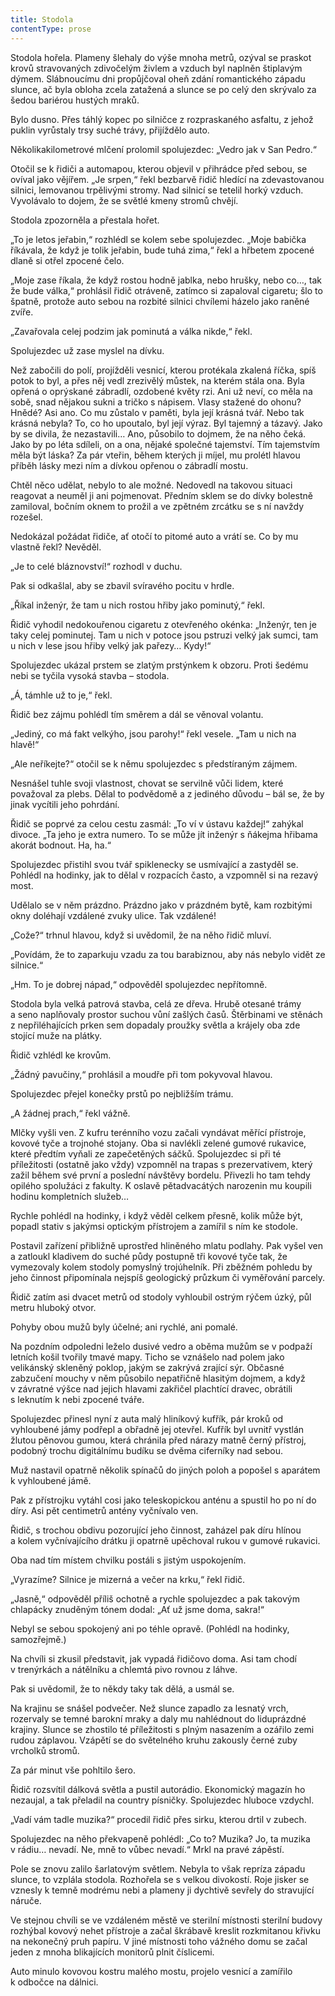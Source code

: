 ```yaml
---
title: Stodola
contentType: prose
---
```


<section>

Stodola hořela. Plameny šlehaly do výše mnoha metrů, ozýval se praskot krovů stravovaných zdivočelým živlem a vzduch byl na­plněn štiplavým dýmem. Slábnoucímu dni propůjčoval oheň zdání romantického západu slunce, ač byla obloha zcela zatažená a slunce se po celý den skrývalo za šedou bariérou hustých mraků.

Bylo dusno. Přes táhlý kopec po silničce z rozpraskaného asfaltu, z jehož puklin vyrůstaly trsy suché trávy, přijíždělo auto.

Několikakilometrové mlčení prolomil spolujezdec: „Vedro jak v San Pedro.“

Otočil se k řidiči a automapou, kterou objevil v přihrádce před sebou, se ovíval jako vějířem. „Je srpen,“ řekl bezbarvě řidič hledící na zdevastovanou silnici, lemovanou trpělivými stromy. Nad silnicí se tetelil horký vzduch. Vyvolávalo to dojem, že se světlé kmeny stromů chvějí.

Stodola zpozorněla a přestala hořet.

„To je letos jeřabin,“ rozhlédl se kolem sebe spolujezdec. „Moje babička říkávala, že když je tolik jeřabin, bude tuhá zima,“ řekl a hřbetem zpocené dlaně si otřel zpocené čelo.

„Moje zase říkala, že když rostou hodně jablka, nebo hrušky, nebo co…, tak že bude válka,“ prohlásil řidič otráveně, zatímco si zapaloval cigaretu; šlo to špatně, protože auto sebou na rozbité silnici chvílemi házelo jako raněné zvíře.

„Zavařovala celej podzim jak pominutá a válka nikde,“ řekl.

Spolujezdec už zase myslel na dívku.

Než zabočili do polí, projížděli vesnicí, kterou protékala zkalená říčka, spíš potok to byl, a přes něj vedl zrezivělý můstek, na kterém stála ona. Byla opřená o oprýskané zábradlí, ozdobené květy rzi. Ani už neví, co měla na sobě, snad nějakou sukni a tričko s nápisem. Vlasy stažené do ohonu? Hnědé? Asi ano. Co mu zůstalo v paměti, byla její krásná tvář. Nebo tak krásná nebyla? To, co ho upoutalo, byl její výraz. Byl tajemný a tázavý. Jako by se divila, že nezastavili… Ano, působilo to dojmem, že na něho čeká. Jako by po léta sdíleli, on a ona, nějaké společné tajemství. Tím tajemstvím měla být láska? Za pár vteřin, během kterých ji míjel, mu prolétl hlavou příběh lásky mezi ním a dívkou opřenou o zábradlí mostu.

Chtěl něco udělat, nebylo to ale možné. Nedovedl na takovou situaci reagovat a neuměl ji ani pojmenovat. Předním sklem se do dívky bolestně zamiloval, bočním oknem to prožil a ve zpětném zrcátku se s ní navždy rozešel.

Nedokázal požádat řidiče, ať otočí to pitomé auto a vrátí se. Co by mu vlastně řekl? Nevěděl.

„Je to celé bláznovství!“ rozhodl v duchu.

Pak si odkašlal, aby se zbavil svíravého pocitu v hrdle.

„Říkal inženýr, že tam u nich rostou hřiby jako pominutý,“ řekl.

Řidič vyhodil nedokouřenou cigaretu z otevřeného okénka: „Inženýr, ten je taky celej pominutej. Tam u nich v potoce jsou pstruzi velký jak sumci, tam u nich v lese jsou hřiby velký jak pařezy… Kydy!“

Spolujezdec ukázal prstem se zlatým prstýnkem k obzoru. Proti šedému nebi se tyčila vysoká stavba – stodola.

„Á, támhle už to je,“ řekl.

Řidič bez zájmu pohlédl tím směrem a dál se věnoval volantu.

„Jediný, co má fakt velkýho, jsou parohy!“ řekl vesele. „Tam u nich na hlavě!“

„Ale neříkejte?“ otočil se k němu spolujezdec s předstíraným zájmem.

Nesnášel tuhle svoji vlastnost, chovat se servilně vůči lidem, které považoval za plebs. Dělal to podvědomě a z jediného důvodu – bál se, že by jinak vycítili jeho pohrdání.

Řidič se poprvé za celou cestu zasmál: „To ví v ústavu každej!“ zahýkal divoce. „Ta jeho je extra numero. To se může jít inženýr s ňákejma hřibama akorát bodnout. Ha, ha.“

Spolujezdec přistihl svou tvář spiklenecky se usmívající a zastyděl se. Pohlédl na hodinky, jak to dělal v rozpacích často, a vzpomněl si na rezavý most.

Udělalo se v něm prázdno. Prázdno jako v prázdném bytě, kam rozbitými okny doléhají vzdálené zvuky ulice. Tak vzdálené!

„Cože?“ trhnul hlavou, když si uvědomil, že na něho řidič mluví.

„Povídám, že to zaparkuju vzadu za tou barabiznou, aby nás nebylo vidět ze silnice.“

„Hm. To je dobrej nápad,“ odpověděl spolujezdec nepřítomně.

Stodola byla velká patrová stavba, celá ze dřeva. Hrubě otesané trámy a seno naplňovaly prostor suchou vůní zašlých časů. Štěrbinami ve stěnách z nepřiléhajících prken sem dopadaly proužky světla a krájely oba zde stojící muže na plátky.

Řidič vzhlédl ke krovům.

„Žádný pavučiny,“ prohlásil a moudře při tom pokyvoval hlavou.

Spolujezdec přejel konečky prstů po nejbližším trámu.

„A žádnej prach,“ řekl vážně.

Mlčky vyšli ven. Z kufru terénního vozu začali vyndávat měřící přístroje, kovové tyče a trojnohé stojany. Oba si navlékli zelené gumové rukavice, které předtím vyňali ze zapečetěných sáčků. Spolujezdec si při té příležitosti (ostatně jako vždy) vzpomněl na trapas s prezervativem, který zažil během své první a poslední návštěvy bordelu. Přivezli ho tam tehdy opilého spolužáci z fakulty. K oslavě pětadvacátých narozenin mu koupili hodinu kompletních služeb…

Rychle pohlédl na hodinky, i když věděl celkem přesně, kolik může být, popadl stativ s jakýmsi optickým přístrojem a zamířil s ním ke stodole.

Postavil zařízení přibližně uprostřed hliněného mlatu podlahy. Pak vyšel ven a zatloukl kladivem do suché půdy postupně tři kovové tyče tak, že vymezovaly kolem stodoly pomyslný troj­úhelník. Při zběžném pohledu by jeho činnost připomínala nejspíš geologický průzkum či vyměřování parcely.

Řidič zatím asi dvacet metrů od stodoly vyhloubil ostrým rýčem úzký, půl metru hluboký otvor.

Pohyby obou mužů byly účelné; ani rychlé, ani pomalé.

Na pozdním odpoledni leželo dusivé vedro a oběma mužům se v podpaží letních košil tvořily tmavé mapy. Ticho se vznášelo nad polem jako velikánský skleněný poklop, jakým se zakrývá zrající sýr. Občasné zabzučení mouchy v něm působilo nepatřičně hlasitým dojmem, a když v závratné výšce nad jejich hlavami zakřičel plachtící dravec, obrátili s leknutím k nebi zpocené tváře.

Spolujezdec přinesl nyní z auta malý hliníkový kufřík, pár kroků od vyhloubené jámy podřepl a obřadně jej otevřel. Kufřík byl uvnitř vystlán žlutou pěnovou gumou, která chránila před nárazy matně černý přístroj, podobný trochu digitálnímu budíku se dvěma ciferníky nad sebou.

Muž nastavil opatrně několik spínačů do jiných poloh a popošel s aparátem k vyhloubené jámě.

Pak z přístrojku vytáhl cosi jako teleskopickou anténu a spustil ho po ní do díry. Asi pět centimetrů antény vyčnívalo ven.

Řidič, s trochou obdivu pozorující jeho činnost, zaházel pak díru hlínou a kolem vyčnívajícího drátku ji opatrně upěchoval rukou v gumové rukavici.

Oba nad tím místem chvilku postáli s jistým uspokojením.

„Vyrazíme? Silnice je mizerná a večer na krku,“ řekl řidič.

„Jasně,“ odpověděl příliš ochotně a rychle spolujezdec a pak takovým chlapácky znuděným tónem dodal: „Ať už jsme doma, sakra!“

Nebyl se sebou spokojený ani po téhle opravě. (Pohlédl na hodinky, samozřejmě.)

Na chvíli si zkusil představit, jak vypadá řidičovo doma. Asi tam chodí v trenýrkách a nátělníku a chlemtá pivo rovnou z láhve.

Pak si uvědomil, že to někdy taky tak dělá, a usmál se.

Na krajinu se snášel podvečer. Než slunce zapadlo za lesnatý vrch, rozervaly se temné barokní mraky a daly mu nahlédnout do liduprázdné krajiny. Slunce se zhostilo té příležitosti s plným nasazením a ozářilo zemi rudou záplavou. Vzápětí se do světelného kruhu zakously černé zuby vrcholků stromů.

Za pár minut vše pohltilo šero.

Řidič rozsvítil dálková světla a pustil autorádio. Ekonomický magazín ho nezaujal, a tak přeladil na country písničky. Spolujezdec hluboce vzdychl.

„Vadí vám tadle muzika?“ procedil řidič přes sirku, kterou drtil v zubech.

Spolujezdec na něho překvapeně pohlédl: „Co to? Muzika? Jo, ta muzika v rádiu… nevadí. Ne, mně to vůbec nevadí.“ Mrkl na pravé zápěstí.

Pole se znovu zalilo šarlatovým světlem. Nebyla to však repríza západu slunce, to vzplála stodola. Rozhořela se s velkou divokostí. Roje jisker se vznesly k temně modrému nebi a plameny ji dychtivě sevřely do stravující náruče.

Ve stejnou chvíli se ve vzdáleném městě ve sterilní místnosti sterilní budovy rozhýbal kovový nehet přístroje a začal škrábavě kreslit rozkmitanou křivku na nekonečný pruh papíru. V jiné místnosti toho vážného domu se začal jeden z mnoha blikajících monitorů plnit číslicemi.

Auto minulo kovovou kostru malého mostu, projelo vesnicí a zamířilo k odbočce na dálnici.

</section>
